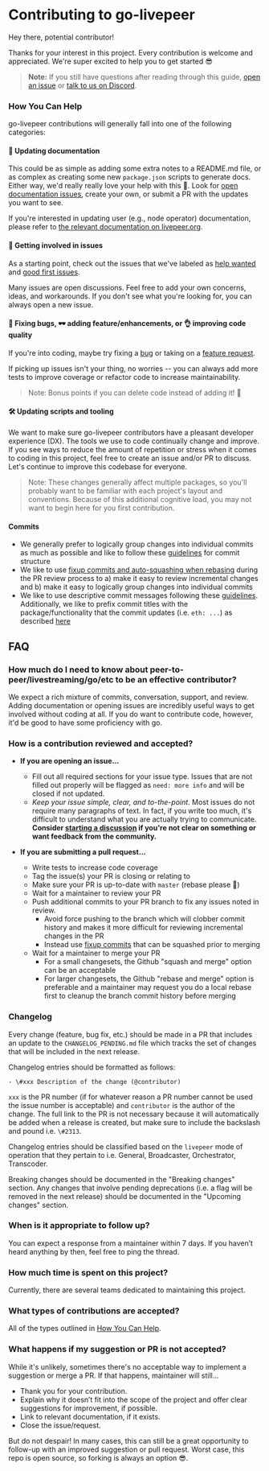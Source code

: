 # Contributing to go-livepeer

Hey there, potential contributor!

Thanks for your interest in this project. Every contribution is welcome and
appreciated. We're super excited to help you to get started 😎

> **Note:** If you still have questions after reading through this guide,
> [open an issue](https://github.com/livepeer/go-livepeer/issues) or
> [talk to us on Discord](https://discordapp.com/invite/7wRSUGX).

### How You Can Help

go-livepeer contributions will generally fall into one of the following
categories:

#### 📖 Updating documentation

This could be as simple as adding some extra notes to a README.md file, or as
complex as creating some new `package.json` scripts to generate docs. Either
way, we'd really really love your help with this 💖. Look for
[open documentation issues](https://github.com/livepeer/go-livepeer/labels/type%3A%20documentation),
create your own, or submit a PR with the updates you want to see.

If you're interested in updating user (e.g., node operator) documentation, please refer to [the relevant documentation on livepeer.org](https://docs.livepeer.org/contributing/overview).

#### 💬 Getting involved in issues
As a starting point, check out the issues that we've labeled as 
[help wanted](https://github.com/livepeer/go-livepeer/labels/help%20wanted)
and
[good first issues](https://github.com/livepeer/go-livepeer/labels/good%20first%20issue).

Many issues are open discussions. Feel free to add your own concerns, ideas, and
workarounds. If you don't see what you're looking for, you can always open a new
issue. 

#### 🐛 Fixing bugs, 🕶️ adding feature/enhancements, or 👌 improving code quality

If you're into coding, maybe try fixing a
[bug](https://github.com/livepeer/go-livepeer/issues?q=is%3Aissue+is%3Aopen+label%3A%22type%3A+bug%22)
or taking on a
[feature request](https://github.com/livepeer/go-livepeer/issues?q=is%3Aissue+is%3Aopen+label%3A%22type%3A+feature%22+).

If picking up issues isn't your thing, no worries -- you can always add more
tests to improve coverage or refactor code to increase maintainability. 

> Note: Bonus points if you can delete code instead of adding it! 👾

#### 🛠️ Updating scripts and tooling

We want to make sure go-livepeer contributors have a pleasant developer
experience (DX). The tools we use to code continually change and improve. If you
see ways to reduce the amount of repetition or stress when it comes to coding in
this project, feel free to create an issue and/or PR to discuss. Let's continue
to improve this codebase for everyone.

> Note: These changes generally affect multiple packages, so you'll probably
> want to be familiar with each project's layout and conventions. Because of
> this additional cognitive load, you may not want to begin here for you first
> contribution.

#### Commits

- We generally prefer to logically group changes into individual commits as much as possible and like to follow these [guidelines](https://github.com/lightningnetwork/lnd/blob/master/docs/code_contribution_guidelines.md#ideal-git-commit-structure) for commit structure
- We like to use [fixup commits and auto-squashing when rebasing](https://thoughtbot.com/blog/autosquashing-git-commits) during the PR review process to a) make it easy to review incremental changes and b) make it easy to logically group changes into individual commits
- We like to use descriptive commit messages following these [guidelines](https://github.com/lightningnetwork/lnd/blob/master/docs/code_contribution_guidelines.md#model-git-commit-messages). Additionally, we like to prefix commit titles with the package/functionality that the commit updates (i.e. `eth: ...`) as described [here](https://github.com/lightningnetwork/lnd/blob/master/docs/code_contribution_guidelines.md#ideal-git-commit-structure)

## FAQ

### How much do I need to know about peer-to-peer/livestreaming/go/etc to be an effective contributor?

We expect a rich mixture of commits, conversation, support, and review. Adding documentation or opening issues are incredibly useful ways to
get involved without coding at all. If you do want to contribute code, however,
it'd be good to have some proficiency with go.

### How is a contribution reviewed and accepted?

- **If you are opening an issue...**

  - Fill out all required sections for your issue type. Issues that are not
    filled out properly will be flagged as `need: more info` and will be closed if not
    updated.
  - _Keep your issue simple, clear, and to-the-point_. Most issues do not
    require many paragraphs of text. In fact, if you write too much, it's
    difficult to understand what you are actually trying to communicate.
    **Consider
    [starting a discussion](https://github.com/livepeer/go-livepeer/discussions/new)
    if you're not clear on something or want feedback from the community.**

- **If you are submitting a pull request...**
  - Write tests to increase code coverage
  - Tag the issue(s) your PR is closing or relating to
  - Make sure your PR is up-to-date with `master` (rebase please 🙏)
  - Wait for a maintainer to review your PR
  - Push additional commits to your PR branch to fix any issues noted in review.
    - Avoid force pushing to the branch which will clobber commit history and makes it more difficult for reviewing incremental changes in the PR
    - Instead use [fixup commits](#commits) that can be squashed prior to merging
  - Wait for a maintainer to merge your PR
    - For a small changesets, the Github "squash and merge" option can be an acceptable
    - For larger changesets, the Github "rebase and merge" option is preferable and a maintainer may request you do a local rebase first to cleanup the branch commit history before merging


### Changelog

Every change (feature, bug fix, etc.) should be made in a PR that includes an update to the `CHANGELOG_PENDING.md` file which tracks the set of changes that will be included in the next release.

Changelog entries should be formatted as follows:

```
- \#xxx Description of the change (@contributor)
```

`xxx` is the PR number (if for whatever reason a PR number cannot be used the issue number is acceptable) and `contributor` is the author of the change. The full link to the PR is not necessary because it will automatically be added when a release is created, but make sure to include the backslash and pound i.e. `\#2313`.

Changelog entries should be classified based on the `livepeer` mode of operation that they pertain to i.e. General, Broadcaster, Orchestrator, Transcoder.

Breaking changes should be documented in the "Breaking changes" section. Any changes that involve pending deprecations (i.e. a flag will be removed in the next release) should be documented in the "Upcoming changes" section.


### When is it appropriate to follow up?

You can expect a response from a maintainer within 7 days. If you haven’t heard
anything by then, feel free to ping the thread.

### How much time is spent on this project?

Currently, there are several teams dedicated to maintaining this project.

### What types of contributions are accepted?

All of the types outlined in [How You Can Help](#how-you-can-help).

### What happens if my suggestion or PR is not accepted?

While it's unlikely, sometimes there's no acceptable way to implement a
suggestion or merge a PR. If that happens, maintainer will still...

- Thank you for your contribution.
- Explain why it doesn’t fit into the scope of the project and offer clear
  suggestions for improvement, if possible.
- Link to relevant documentation, if it exists.
- Close the issue/request.

But do not despair! In many cases, this can still be a great opportunity to
follow-up with an improved suggestion or pull request. Worst case, this repo is
open source, so forking is always an option 😎.

